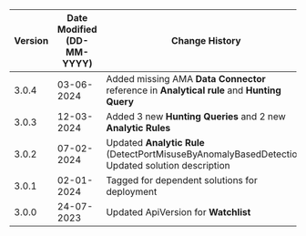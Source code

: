 | **Version** | **Date Modified (DD-MM-YYYY)** | **Change History**                                                    |
|-------------|--------------------------------|-----------------------------------------------------------------------|
| 3.0.4       | 03-06-2024                     | Added missing AMA **Data Connector** reference in **Analytical rule** and **Hunting Query**             |
| 3.0.3       | 12-03-2024                     | Added 3 new **Hunting Queries** and 2 new **Analytic Rules**          |
| 3.0.2       | 07-02-2024                     | Updated **Analytic Rule** (DetectPortMisuseByAnomalyBasedDetection) <br/> Updated  solution description |
| 3.0.1       | 02-01-2024                     | Tagged for dependent solutions for deployment                         |
| 3.0.0       | 24-07-2023                     | Updated ApiVersion for **Watchlist**                                  |
